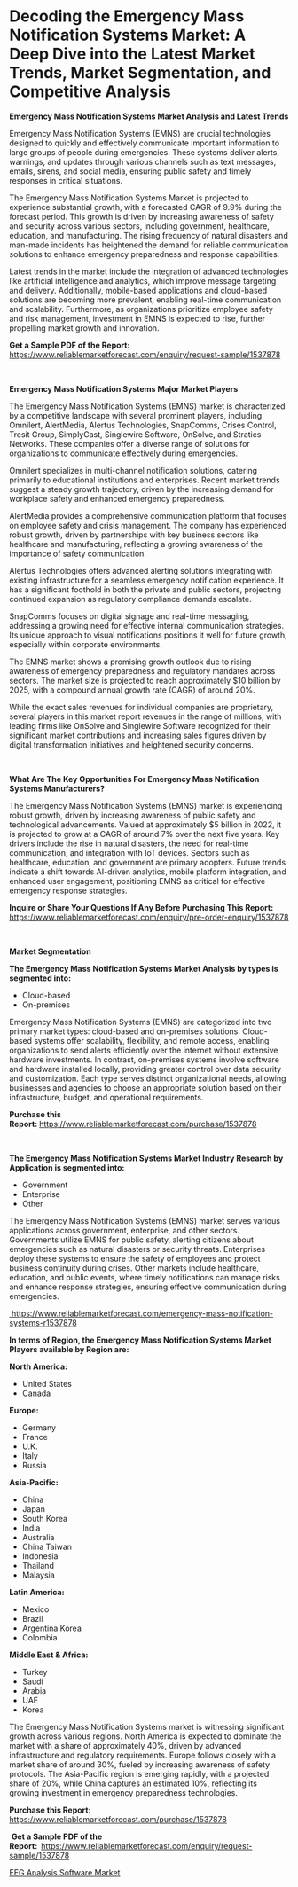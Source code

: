 <p><h1>Decoding the Emergency Mass Notification Systems Market: A Deep Dive into the Latest Market Trends, Market Segmentation, and Competitive Analysis</h1></p><p><strong>Emergency Mass Notification Systems Market Analysis and Latest Trends</strong></p>
<p><p>Emergency Mass Notification Systems (EMNS) are crucial technologies designed to quickly and effectively communicate important information to large groups of people during emergencies. These systems deliver alerts, warnings, and updates through various channels such as text messages, emails, sirens, and social media, ensuring public safety and timely responses in critical situations.</p><p>The Emergency Mass Notification Systems Market is projected to experience substantial growth, with a forecasted CAGR of 9.9% during the forecast period. This growth is driven by increasing awareness of safety and security across various sectors, including government, healthcare, education, and manufacturing. The rising frequency of natural disasters and man-made incidents has heightened the demand for reliable communication solutions to enhance emergency preparedness and response capabilities.</p><p>Latest trends in the market include the integration of advanced technologies like artificial intelligence and analytics, which improve message targeting and delivery. Additionally, mobile-based applications and cloud-based solutions are becoming more prevalent, enabling real-time communication and scalability. Furthermore, as organizations prioritize employee safety and risk management, investment in EMNS is expected to rise, further propelling market growth and innovation.</p></p>
<p><strong>Get a Sample PDF of the Report:&nbsp;</strong> <a href="https://www.reliablemarketforecast.com/enquiry/request-sample/1537878?utm_campaign=3225&utm_medium=2&utm_source=Github&utm_content=ia&utm_term=10032025&utm_id=emergency-mass-notification-systems">https://www.reliablemarketforecast.com/enquiry/request-sample/1537878</a></p>
<p>&nbsp;</p>
<p><strong>Emergency Mass Notification Systems Major Market Players</strong></p>
<p><p>The Emergency Mass Notification Systems (EMNS) market is characterized by a competitive landscape with several prominent players, including Omnilert, AlertMedia, Alertus Technologies, SnapComms, Crises Control, Tresit Group, SimplyCast, Singlewire Software, OnSolve, and Stratics Networks. These companies offer a diverse range of solutions for organizations to communicate effectively during emergencies.</p><p>Omnilert specializes in multi-channel notification solutions, catering primarily to educational institutions and enterprises. Recent market trends suggest a steady growth trajectory, driven by the increasing demand for workplace safety and enhanced emergency preparedness.</p><p>AlertMedia provides a comprehensive communication platform that focuses on employee safety and crisis management. The company has experienced robust growth, driven by partnerships with key business sectors like healthcare and manufacturing, reflecting a growing awareness of the importance of safety communication.</p><p>Alertus Technologies offers advanced alerting solutions integrating with existing infrastructure for a seamless emergency notification experience. It has a significant foothold in both the private and public sectors, projecting continued expansion as regulatory compliance demands escalate.</p><p>SnapComms focuses on digital signage and real-time messaging, addressing a growing need for effective internal communication strategies. Its unique approach to visual notifications positions it well for future growth, especially within corporate environments.</p><p>The EMNS market shows a promising growth outlook due to rising awareness of emergency preparedness and regulatory mandates across sectors. The market size is projected to reach approximately $10 billion by 2025, with a compound annual growth rate (CAGR) of around 20%.</p><p>While the exact sales revenues for individual companies are proprietary, several players in this market report revenues in the range of millions, with leading firms like OnSolve and Singlewire Software recognized for their significant market contributions and increasing sales figures driven by digital transformation initiatives and heightened security concerns.</p></p>
<p>&nbsp;</p>
<p><strong>What Are The Key Opportunities For Emergency Mass Notification Systems Manufacturers?</strong></p>
<p><p>The Emergency Mass Notification Systems (EMNS) market is experiencing robust growth, driven by increasing awareness of public safety and technological advancements. Valued at approximately $5 billion in 2022, it is projected to grow at a CAGR of around 7% over the next five years. Key drivers include the rise in natural disasters, the need for real-time communication, and integration with IoT devices. Sectors such as healthcare, education, and government are primary adopters. Future trends indicate a shift towards AI-driven analytics, mobile platform integration, and enhanced user engagement, positioning EMNS as critical for effective emergency response strategies.</p></p>
<p><strong>Inquire or Share Your Questions If Any Before Purchasing This Report:</strong> <a href="https://www.reliablemarketforecast.com/enquiry/pre-order-enquiry/1537878?utm_campaign=3225&utm_medium=2&utm_source=Github&utm_content=ia&utm_term=10032025&utm_id=emergency-mass-notification-systems">https://www.reliablemarketforecast.com/enquiry/pre-order-enquiry/1537878</a></p>
<p>&nbsp;</p>
<p><strong>Market Segmentation</strong></p>
<p><strong>The Emergency Mass Notification Systems Market Analysis by types is segmented into:</strong></p>
<p><ul><li>Cloud-based</li><li>On-premises</li></ul></p>
<p><p>Emergency Mass Notification Systems (EMNS) are categorized into two primary market types: cloud-based and on-premises solutions. Cloud-based systems offer scalability, flexibility, and remote access, enabling organizations to send alerts efficiently over the internet without extensive hardware investments. In contrast, on-premises systems involve software and hardware installed locally, providing greater control over data security and customization. Each type serves distinct organizational needs, allowing businesses and agencies to choose an appropriate solution based on their infrastructure, budget, and operational requirements.</p></p>
<p><strong>Purchase this Report:&nbsp;</strong><a href="https://www.reliablemarketforecast.com/purchase/1537878?utm_campaign=3225&utm_medium=2&utm_source=Github&utm_content=ia&utm_term=10032025&utm_id=emergency-mass-notification-systems">https://www.reliablemarketforecast.com/purchase/1537878</a></p>
<p>&nbsp;</p>
<p><strong>The Emergency Mass Notification Systems Market Industry Research by Application is segmented into:</strong></p>
<p><ul><li>Government</li><li>Enterprise</li><li>Other</li></ul></p>
<p><p>The Emergency Mass Notification Systems (EMNS) market serves various applications across government, enterprise, and other sectors. Governments utilize EMNS for public safety, alerting citizens about emergencies such as natural disasters or security threats. Enterprises deploy these systems to ensure the safety of employees and protect business continuity during crises. Other markets include healthcare, education, and public events, where timely notifications can manage risks and enhance response strategies, ensuring effective communication during emergencies.</p></p>
<p><a href="https://www.reliablemarketforecast.com/emergency-mass-notification-systems-r1537878?utm_campaign=3225&utm_medium=2&utm_source=Github&utm_content=ia&utm_term=10032025&utm_id=emergency-mass-notification-systems">&nbsp;https://www.reliablemarketforecast.com/emergency-mass-notification-systems-r1537878</a></p>
<p><strong>In terms of Region, the Emergency Mass Notification Systems Market Players available by Region are:</strong></p>
<p>
    <p> <strong> North America: </strong>
        <ul>
            <li>United States</li>
            <li>Canada</li>
        </ul>
        </p> 
    <p> <strong> Europe: </strong>
        <ul>
            <li>Germany</li>
            <li>France</li>
            <li>U.K.</li>
            <li>Italy</li>
            <li>Russia</li>
        </ul>
        </p> 
    <p> <strong> Asia-Pacific: </strong>
        <ul>
            <li>China</li>
            <li>Japan</li>
            <li>South Korea</li>
            <li>India</li>
            <li>Australia</li>
            <li>China Taiwan</li>
            <li>Indonesia</li>
            <li>Thailand</li>
            <li>Malaysia</li>
        </ul>
        </p> 
    <p> <strong> Latin America: </strong>
        <ul>
            <li>Mexico</li>
            <li>Brazil</li>
            <li>Argentina Korea</li>
            <li>Colombia</li>
        </ul>
        </p> 
    <p> <strong> Middle East & Africa: </strong>
        <ul>
            <li>Turkey</li>
            <li>Saudi</li>
            <li>Arabia</li>
            <li>UAE</li>
            <li>Korea</li>
        </ul>
    </p>
    </p>
<p><p>The Emergency Mass Notification Systems market is witnessing significant growth across various regions. North America is expected to dominate the market with a share of approximately 40%, driven by advanced infrastructure and regulatory requirements. Europe follows closely with a market share of around 30%, fueled by increasing awareness of safety protocols. The Asia-Pacific region is emerging rapidly, with a projected share of 20%, while China captures an estimated 10%, reflecting its growing investment in emergency preparedness technologies.</p></p>
<p><strong>Purchase this Report: </strong><a href="https://www.reliablemarketforecast.com/purchase/1537878?utm_campaign=3225&utm_medium=2&utm_source=Github&utm_content=ia&utm_term=10032025&utm_id=emergency-mass-notification-systems">https://www.reliablemarketforecast.com/purchase/1537878</a></p>
<p>&nbsp;<strong>Get a Sample PDF of the Report:&nbsp;&nbsp;</strong><a href="https://www.reliablemarketforecast.com/enquiry/request-sample/1537878?utm_campaign=3225&utm_medium=2&utm_source=Github&utm_content=ia&utm_term=10032025&utm_id=emergency-mass-notification-systems">https://www.reliablemarketforecast.com/enquiry/request-sample/1537878</a></p>
<p><strong></strong></p>
<p><p><a href="https://github.com/godekkutero4/Market-Research-Report-List-1/blob/main/eeg-analysis-software-market.md?utm_campaign=3225&utm_medium=2&utm_source=Github&utm_content=ia&utm_term=10032025&utm_id=emergency-mass-notification-systems">EEG Analysis Software Market</a></p></p>